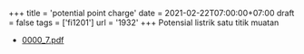 +++
title = 'potential point charge'
date = 2021-02-22T07:00:00+07:00
draft = false
tags = ['fi1201']
url = '1932'
+++
Potensial listrik satu titik muatan
<!--more-->

+ [0000_7.pdf](https://zenodo.org/doi/10.5281/zenodo.4554630)
